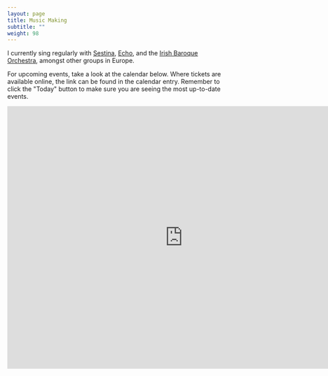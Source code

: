 ```yaml
---
layout: page
title: Music Making
subtitle: ""
weight: 98
---
```

I currently sing regularly with [Sestina](https://www.sestinamusic.com/), [Echo](https://www.echo-choir.com), and the [Irish Baroque Orchestra](https://www.irishbaroqueorchestra.com/), amongst other groups in Europe.

 For upcoming events, take a look at the calendar below. Where tickets are available online, the link can be found in the calendar entry. Remember to click the "Today" button to make sure you are seeing the most up-to-date events.

<iframe src="https://calendar.google.com/calendar/embed?mode=AGENDA&amp;height=600&amp;wkst=1&amp;bgcolor=%23FFFFFF&amp;dates=20181101%2F20191101&amp;src=mt3d5n1q11s5vc2bum23s8602g%40group.calendar.google.com&amp;color=%23691426&amp;ctz=Europe%2FDublin&hl=en" style="border-width:0" width="800" height="600" frameborder="0" scrolling="no"></iframe>
